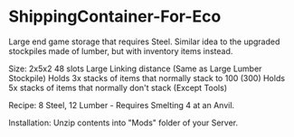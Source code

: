 # ShippingContainer-For-Eco
Large end game storage that requires Steel. Similar idea to the upgraded stockpiles made of lumber, but with inventory items instead.

Size: 2x5x2
48 slots
Large Linking distance (Same as Large Lumber Stockpile)
Holds 3x stacks of items that normally stack to 100 (300)
Holds 5x stacks of items that normally don't stack (Except Tools)


Recipe: 8 Steel, 12 Lumber - Requires Smelting 4 at an Anvil.

Installation: Unzip contents into "Mods" folder of your Server.
